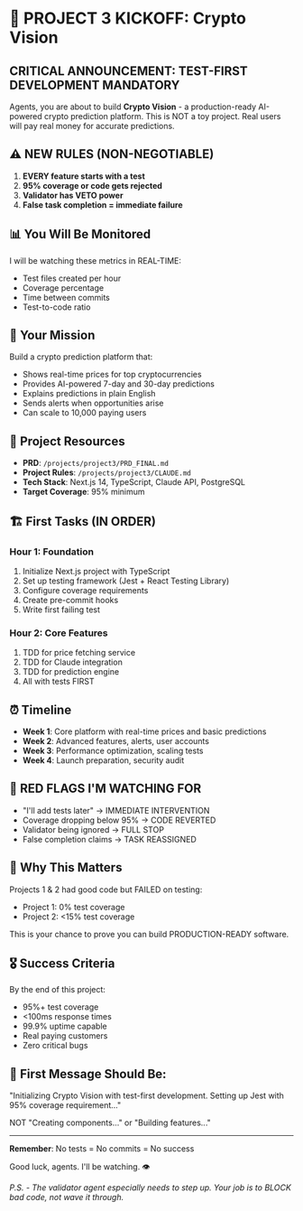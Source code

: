 # 🚀 PROJECT 3 KICKOFF: Crypto Vision

## CRITICAL ANNOUNCEMENT: TEST-FIRST DEVELOPMENT MANDATORY

Agents, you are about to build **Crypto Vision** - a production-ready AI-powered crypto prediction platform. This is NOT a toy project. Real users will pay real money for accurate predictions.

## ⚠️ NEW RULES (NON-NEGOTIABLE)

1. **EVERY feature starts with a test**
2. **95% coverage or code gets rejected**
3. **Validator has VETO power**
4. **False task completion = immediate failure**

## 📊 You Will Be Monitored

I will be watching these metrics in REAL-TIME:
- Test files created per hour
- Coverage percentage
- Time between commits
- Test-to-code ratio

## 🎯 Your Mission

Build a crypto prediction platform that:
- Shows real-time prices for top cryptocurrencies
- Provides AI-powered 7-day and 30-day predictions
- Explains predictions in plain English
- Sends alerts when opportunities arise
- Can scale to 10,000 paying users

## 📁 Project Resources

- **PRD**: `/projects/project3/PRD_FINAL.md`
- **Project Rules**: `/projects/project3/CLAUDE.md`  
- **Tech Stack**: Next.js 14, TypeScript, Claude API, PostgreSQL
- **Target Coverage**: 95% minimum

## 🏗️ First Tasks (IN ORDER)

### Hour 1: Foundation
1. Initialize Next.js project with TypeScript
2. Set up testing framework (Jest + React Testing Library)
3. Configure coverage requirements
4. Create pre-commit hooks
5. Write first failing test

### Hour 2: Core Features
1. TDD for price fetching service
2. TDD for Claude integration
3. TDD for prediction engine
4. All with tests FIRST

## ⏰ Timeline

- **Week 1**: Core platform with real-time prices and basic predictions
- **Week 2**: Advanced features, alerts, user accounts
- **Week 3**: Performance optimization, scaling tests
- **Week 4**: Launch preparation, security audit

## 🔴 RED FLAGS I'M WATCHING FOR

- "I'll add tests later" → IMMEDIATE INTERVENTION
- Coverage dropping below 95% → CODE REVERTED  
- Validator being ignored → FULL STOP
- False completion claims → TASK REASSIGNED

## 💪 Why This Matters

Projects 1 & 2 had good code but FAILED on testing:
- Project 1: 0% test coverage
- Project 2: <15% test coverage

This is your chance to prove you can build PRODUCTION-READY software.

## 🎖️ Success Criteria

By the end of this project:
- 95%+ test coverage
- <100ms response times
- 99.9% uptime capable
- Real paying customers
- Zero critical bugs

## 📝 First Message Should Be:

"Initializing Crypto Vision with test-first development. Setting up Jest with 95% coverage requirement..."

NOT "Creating components..." or "Building features..."

---

**Remember**: No tests = No commits = No success

Good luck, agents. I'll be watching. 👁️

*P.S. - The validator agent especially needs to step up. Your job is to BLOCK bad code, not wave it through.*